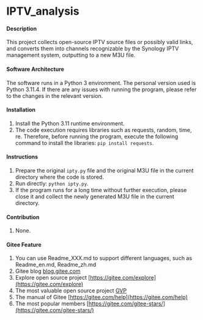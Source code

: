 # IPTV_analysis

#### Description
This project collects open-source IPTV source files or possibly valid links, and converts them into channels recognizable by the Synology IPTV management system, outputting to a new M3U file.

#### Software Architecture
The software runs in a Python 3 environment. The personal version used is Python 3.11.4. If there are any issues with running the program, please refer to the changes in the relevant version.

#### Installation

1.  Install the Python 3.11 runtime environment.
2.  The code execution requires libraries such as requests, random, time, re. Therefore, before running the program, execute the following command to install the libraries: `pip install requests`.

#### Instructions

1.  Prepare the original `ipty.py` file and the original M3U file in the current directory where the code is stored.
2.  Run directly: `python ipty.py`.
3.  If the program runs for a long time without further execution, please close it and collect the newly generated M3U file in the current directory.

#### Contribution

1.  None.


#### Gitee Feature

1.  You can use Readme\_XXX.md to support different languages, such as Readme\_en.md, Readme\_zh.md
2.  Gitee blog [blog.gitee.com](https://blog.gitee.com)
3.  Explore open source project [https://gitee.com/explore](https://gitee.com/explore)
4.  The most valuable open source project [GVP](https://gitee.com/gvp)
5.  The manual of Gitee [https://gitee.com/help](https://gitee.com/help)
6.  The most popular members  [https://gitee.com/gitee-stars/](https://gitee.com/gitee-stars/)
